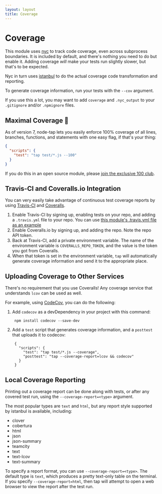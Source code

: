 ```yaml
---
layout: layout
title: Coverage
---
```


# Coverage

This module uses [nyc](http://npm.im/nyc) to track code coverage, even
across subprocess boundaries.  It is included by default, and there's
nothing you need to do but enable it.  Adding coverage *will* make
your tests run slightly slower, but that's to be expected.

Nyc in turn uses [istanbul](http://npm.im/istanbul) to do the actual
coverage code transformation and reporting.

To generate coverage information, run your tests with the `--cov`
argument.

If you use this a lot, you may want to add `coverage` and
`.nyc_output` to your `.gitignore` and/or `.npmignore` files.

## Maximal Coverage 💯

As of version 7, node-tap lets you easily enforce 100% coverage of all
lines, branches, functions, and statements with one easy flag, if
that's your thing:

```json
{
  "scripts": {
    "test": "tap test/*.js --100"
  }
}
```

If you do this in an open source module, please [join the exclusive
100 club](/100/).

## Travis-CI and Coveralls.io Integration

You can very easily take advantage of continuous test coverage reports
by using [Travis-CI](https://travis-ci.org) and
[Coveralls](https://coveralls.io).

1. Enable Travis-CI by signing up, enabling tests on your repo, and
   adding a `.travis.yml` file to your repo.  You can use [this
   module's .travis.yml file as an
   example](https://github.com/tapjs/node-tap/blob/master/.travis.yml)
2. Enable Coveralls.io by signing up, and adding the
   repo.  Note the repo API token.
3. Back at Travis-CI, add a private environment variable.  The name of
   the environment variable is `COVERALLS_REPO_TOKEN`, and the value
   is the token you got from Coveralls.
4. When that token is set in the environment variable, `tap` will
   automatically generate coverage information and send it to the
   appropriate place.

## Uploading Coverage to Other Services

There's no requirement that you use Coveralls!  Any coverage service
that understands `lcov` can be used as well.

For example, using [CodeCov](https://codecov.io), you can do the
following:

1. Add `codecov` as a devDependency in your project with this command:

        npm install codecov --save-dev

2. Add a `test` script that generates coverage information, and a
   `posttest` that uploads it to codecov:

        {
          "scripts": {
            "test": "tap test/*.js --coverage",
            "posttest": "tap --coverage-report=lcov && codecov"
          }
        }

## Local Coverage Reporting

Printing out a coverage report can be done along with tests, or after
any covered test run, using the `--coverage-report=<type>` argument.

The most popular types are `text` and `html`, but any report style
supported by istanbul is available, including:

- clover
- cobertura
- html
- json
- json-summary
- teamcity
- text
- text-lcov
- text-summary

To specify a report format, you can use `--coverage-report=<type>`.
The default type is `text`, which produces a pretty text-only table on
the terminal.  If you specify `--coverage-report=html`, then tap will
attempt to open a web browser to view the report after the test run.
